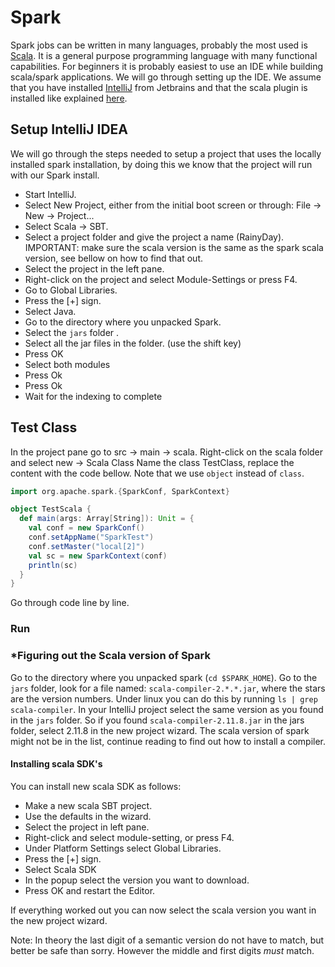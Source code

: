 # Spark

Spark jobs can be written in many languages, probably the most used is  [Scala](http://www.scala-lang.org). It is a general purpose programming language with many functional capabilities. 
For beginners it is probably easiest to use an IDE while building scala/spark applications. We will go through setting up the IDE. We assume that you have installed [IntelliJ](https://www.jetbrains.com/idea/) from Jetbrains and that the scala plugin is installed like explained [here](https://www.jetbrains.com/help/idea/creating-and-running-your-scala-application.html).


## Setup IntelliJ IDEA
We will go through the steps needed to setup a project that uses the locally installed spark installation, by doing this we know that the project will run with our Spark install.

- Start IntelliJ.
- Select New Project, either from the initial boot screen or through: File -> New -> Project...
- Select Scala -> SBT.
- Select a project folder and give the project a name (RainyDay). IMPORTANT: make sure the scala version is the same as the spark scala version, see bellow on how to find that out.
- Select the project in the left pane.
- Right-click on the project and select Module-Settings or press F4.
- Go to Global Libraries.
- Press the [+] sign.
- Select Java.
- Go to the directory where you unpacked Spark.
- Select the `jars` folder .
- Select all the jar files in the folder. (use the shift key)
- Press OK
- Select both modules
- Press Ok
- Press Ok
- Wait for the indexing to complete

## Test Class
In the project pane go to src -> main -> scala. Right-click on the scala folder and select new -> Scala Class
Name the class TestClass, replace the content with the code bellow. Note that we use `object` instead of `class`. 

```scala
import org.apache.spark.{SparkConf, SparkContext}

object TestScala {
  def main(args: Array[String]): Unit = {
    val conf = new SparkConf()
    conf.setAppName("SparkTest")
    conf.setMaster("local[2]")
    val sc = new SparkContext(conf)
    println(sc)
  }
}
```
Go through code line by line.


### Run



### *Figuring out the Scala version of Spark
Go to the directory where you unpacked spark (`cd $SPARK_HOME`). Go to the `jars` folder, look for a file named: `scala-compiler-2.*.*.jar`, where the stars are the version numbers. Under linux you can do this by running `ls | grep scala-compiler`. 
In your IntelliJ project select the same version as you found in the `jars` folder. So if you found `scala-compiler-2.11.8.jar` in the jars folder, select 2.11.8 in the new project wizard. The scala version of spark might not be in the list, continue reading to find out how to install a compiler.

#### Installing scala SDK's 

You can install new scala SDK as follows:

- Make a new scala SBT project.
- Use the defaults in the wizard.
- Select the project in left pane.
- Right-click and select module-setting, or press F4.
- Under Platform Settings select Global Libraries.
- Press the [+] sign.
- Select Scala SDK
- In the popup select the version you want to download.
- Press OK and restart the Editor.

If everything worked out you can now select the scala version you want in the new project wizard.

Note: In theory the last digit of a semantic version do not have to match, but better be safe than sorry. However the middle and first digits *must* match.